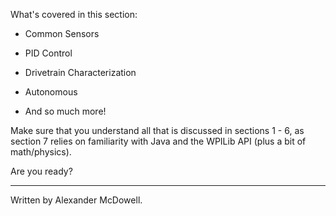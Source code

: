 What's covered in this section:

- Common Sensors

- PID Control

- Drivetrain Characterization

- Autonomous

- And so much more!

Make sure that you understand all that is discussed in sections 1 - 6, as section 7 relies on familiarity with Java and the WPILib API (plus a bit of math/physics).

Are you ready?

***

Written by Alexander McDowell.